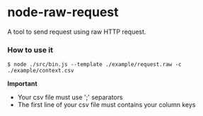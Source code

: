 # node-raw-request
A tool to send request using raw HTTP request.


### How to use it

```
$ node ./src/bin.js --template ./example/request.raw -c ./example/context.csv
```

**Important**

- Your csv file must use ';' separators
- The first line of your csv file must contains your column keys
